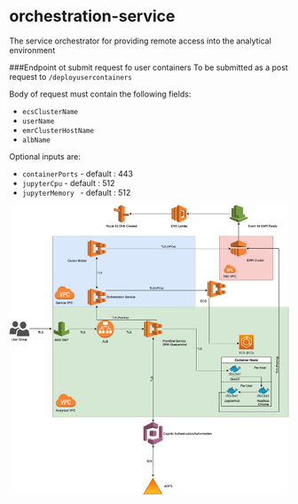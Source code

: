 # orchestration-service
The service orchestrator for providing remote access into the analytical environment

###Endpoint ot submit request fo user containers
 To be submitted as a post request to `/deployusercontainers`  
 
 Body of request must contain the following fields:
  - `ecsClusterName`
  - `userName`
  - `emrClusterHostName`
  - `albName`
  
  Optional inputs are:
  - `containerPorts`        - default : 443
  - `jupyterCpu`            - default : 512
  - `jupyterMemory `        - default : 512


![Image of Orchestration Service](OrchestrationService.png)
